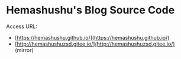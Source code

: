 # Hemashushu's Blog Source Code

Access URL:

- [https://hemashushu.github.io/](https://hemashushu.github.io/)
- [http://hemashushuzsd.gitee.io/](http://hemashushuzsd.gitee.io/) (mirror)


